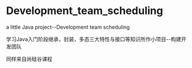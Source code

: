 # Development_team_scheduling
a little Java project--Development team scheduling

学习Java入门阶段继承，封装，多态三大特性与接口等知识所作小项目--构建开发团队

同样来自尚硅谷课程
